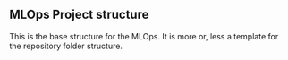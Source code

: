 ## MLOps Project structure

This is the base structure for the MLOps. 
It is more or, less a template for the repository folder structure.
